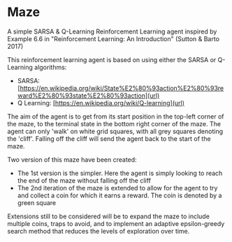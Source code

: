# Maze
A simple SARSA &amp; Q-Learning Reinforcement Learning agent inspired by Example 6.6 in "Reinforcement Learning: An Introduction" (Sutton & Barto 2017)

This reinforcement learning agent is based on using either the SARSA or Q-Learning algorithms:
- SARSA: [https://en.wikipedia.org/wiki/State%E2%80%93action%E2%80%93reward%E2%80%93state%E2%80%93action](url)
- Q Learning: [https://en.wikipedia.org/wiki/Q-learning](url)

The aim of the agent is to get from its start position in the top-left corner of the maze, to the terminal state in the bottom right corner of the maze. The agent can only 'walk' on white grid squares, with all grey squares denoting the 'cliff'. Falling off the cliff will send the agent back to the start of the maze.

Two version of this maze have been created:
- The 1st version is the simpler. Here the agent is simply looking to reach the end of the maze without falling off the cliff
- The 2nd iteration of the maze is extended to allow for the agent to try and collect a coin for which it earns a reward. The coin is denoted by a green square

Extensions still to be considered will be to expand the maze to include multiple coins, traps to avoid, and to implement an adaptive epsilon-greedy search method that reduces the levels of exploration over time.
